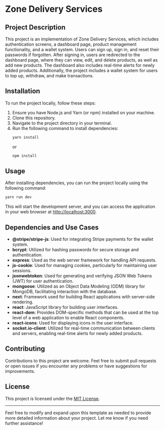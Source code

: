 # Zone Delivery Services

## Project Description
This project is an implementation of Zone Delivery Services, which includes authentication screens, a dashboard page, product management functionality, and a wallet system. Users can sign up, sign in, and reset their passwords if forgotten. After signing in, users are redirected to the dashboard page, where they can view, edit, and delete products, as well as add new products. The dashboard also includes real-time alerts for newly added products. Additionally, the project includes a wallet system for users to top up, withdraw, and make transactions.

## Installation
To run the project locally, follow these steps:

1. Ensure you have Node.js and Yarn (or npm) installed on your machine.
2. Clone this repository.
3. Navigate to the project directory in your terminal.
4. Run the following command to install dependencies:
   ```bash
   yarn install
   ```
   or
   ```bash
   npm install
   ```

## Usage
After installing dependencies, you can run the project locally using the following command:
```bash
yarn run dev
```
This will start the development server, and you can access the application in your web browser at [http://localhost:3000](http://localhost:3000).

## Dependencies and Use Cases
- **@stripe/stripe-js**: Used for integrating Stripe payments for the wallet system.
- **bcrypt**: Utilized for hashing passwords for secure storage and authentication.
- **express**: Used as the web server framework for handling API requests.
- **js-cookie**: Used for managing cookies, particularly for maintaining user sessions.
- **jsonwebtoken**: Used for generating and verifying JSON Web Tokens (JWT) for user authentication.
- **mongoose**: Utilized as an Object Data Modeling (ODM) library for MongoDB, facilitating interaction with the database.
- **next**: Framework used for building React applications with server-side rendering.
- **react**: JavaScript library for building user interfaces.
- **react-dom**: Provides DOM-specific methods that can be used at the top level of a web application to enable React components.
- **react-icons**: Used for displaying icons in the user interface.
- **socket.io-client**: Utilized for real-time communication between clients and servers, enabling real-time alerts for newly added products.

## Contributing
Contributions to this project are welcome. Feel free to submit pull requests or open issues if you encounter any problems or have suggestions for improvements.

## License
This project is licensed under the [MIT License](LICENSE).

---

Feel free to modify and expand upon this template as needed to provide more detailed information about your project. Let me know if you need further assistance!